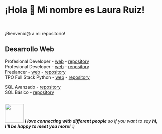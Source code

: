 ### 
<h1> ¡Hola 👋 Mi nombre es Laura Ruiz!</h1> <br>

<p>¡Bienvenid@ a mi repositorio! </p>

<h2>Desarrollo Web </h2>

Profesional Developer - [web](https://blogdecaferuizrlaurap7.netlify.app/) - [repository](https://github.com/ruizrlaurap0704/blogdecafe)<br>
Profesional Developer - [web](https://fronendstorejuanylau.netlify.app/) - [repository](https://github.com/ruizrlaurap0704/FrontEndStoreInicio)<br>
Freelancer - [web](https://juanylaufreelancers.netlify.app/) - [repository](https://github.com/ruizrlaurap0704/Freelancer)<br>
TPO Full Stack Python - [web](https://tranquil-gingersnap-f45509.netlify.app) - [repository](https://github.com/ruizrlaurap0704/agua)<br>

SQL Avanzado - [repository](https://github.com/ruizrlaurap0704/ConsultorBI_SQL?tab=readme-ov-file) <br>
SQL Básico - [repository](https://github.com/ruizrlaurap0704/SQL_Basico) <br>

## 
<img src="https://media.giphy.com/media/LnQjpWaON8nhr21vNW/giphy.gif" width="60"> <em><b>I love connecting with different people</b> so if you want to say <b>hi, I'll be happy to meet you more!</b> :)</em>
